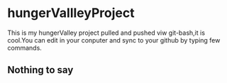 # hungerVallleyProject
This is my hungerValley project pulled and pushed viw git-bash,it is cool.You can edit in your conputer and sync to your github by typing few commands.

## Nothing to say

